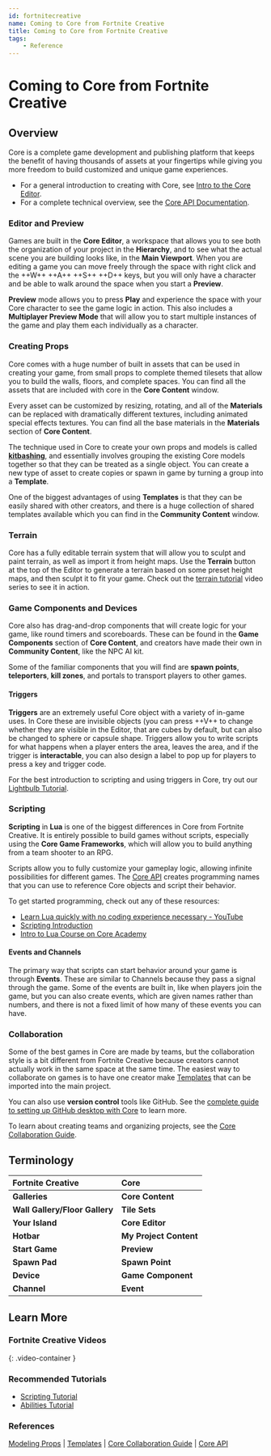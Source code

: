 ```yaml
---
id: fortnitecreative
name: Coming to Core from Fortnite Creative
title: Coming to Core from Fortnite Creative
tags:
    - Reference
---
```


# Coming to Core from Fortnite Creative

## Overview

Core is a complete game development and publishing platform that keeps the benefit of having thousands of assets at your fingertips while giving you more freedom to build customized and unique game experiences.

- For a general introduction to creating with Core, see [Intro to the Core Editor](editor_intro.md).
- For a complete technical overview, see the [Core API Documentation](../api/index.md).

### Editor and Preview

Games are built in the **Core Editor**, a workspace that allows you to see both the organization of your project in the **Hierarchy**, and to see what the actual scene you are building looks like, in the **Main Viewport**. When you are editing a game you can move freely through the space with right click and the ++W++ ++A++ ++S++ ++D++ keys, but you will only have a character and be able to walk around the space when you start a **Preview**.

**Preview** mode allows you to press **Play** and experience the space with your Core character to see the game logic in action. This also includes a **Multiplayer Preview Mode** that will allow you to start multiple instances of the game and play them each individually as a character.

### Creating Props

Core comes with a huge number of built in assets that can be used in creating your game, from small props to complete themed tilesets that allow you to build the walls, floors, and complete spaces. You can find all the assets that are included with core in the **Core Content** window.

Every asset can be customized by resizing, rotating, and all of the **Materials** can be replaced with dramatically different textures, including animated special effects textures. You can find all the base materials in the **Materials** section of **Core Content**.

The technique used in Core to create your own props and models is called [**kitbashing**](art.md), and essentially involves grouping the existing Core models together so that they can be treated as a single object. You can create a new type of asset to create copies or spawn in game by turning a group into a **Template**.

One of the biggest advantages of using **Templates** is that they can be easily shared with other creators, and there is a huge collection of shared templates available which you can find in the **Community Content** window.

### Terrain

Core has a fully editable terrain system that will allow you to sculpt and paint terrain, as well as import it from height maps. Use the **Terrain** button at the top of the Editor to generate a terrain based on some preset height maps, and then sculpt it to fit your game. Check out the [terrain tutorial](https://www.youtube.com/watch?v=KFYlOzx7wm0) video series to see it in action.

### Game Components and Devices

Core also has drag-and-drop components that will create logic for your game, like round timers and scoreboards. These can be found in the **Game Components** section of **Core Content**, and creators have made their own in **Community Content**, like the NPC AI kit.

Some of the familiar components that you will find are **spawn points**, **teleporters**, **kill zones**, and portals to transport players to other games.

#### Triggers

**Triggers** are an extremely useful Core object with a variety of in-game uses. In Core these are invisible objects (you can press ++V++ to change whether they are visible in the Editor, that are cubes by default, but can also be changed to sphere or capsule shape. Triggers allow you to write scripts for what happens when a player enters the area, leaves the area, and if the trigger is **interactable**, you can also design a label to pop up for players to press a key and trigger code.

For the best introduction to scripting and using triggers in Core, try out our [Lightbulb Tutorial](lua_basics_lightbulb.md).

### Scripting

**Scripting** in **Lua** is one of the biggest differences in Core from Fortnite Creative. It is entirely possible to build games without scripts, especially using the **Core Game Frameworks**, which will allow you to build anything from a team shooter to an RPG.

Scripts allow you to fully customize your gameplay logic, allowing infinite possibilities for different games. The [Core API](../api/index.md) creates programming names that you can use to reference Core objects and script their behavior.

To get started programming, check out any of these resources:

- [Learn Lua quickly with no coding experience necessary - YouTube](https://www.youtube.com/watch?v=TAjh6AXLk-Y&t=119s)
- [Scripting Introduction](scripting_intro.md)
- [Intro to Lua Course on Core Academy](https://learn.coregames.com/courses/intro-to-lua/)

#### Events and Channels

The primary way that scripts can start behavior around your game is through **Events**. These are similar to Channels because they pass a signal through the game. Some of the events are built in, like when players join the game, but you can also create events, which are given names rather than numbers, and there is not a fixed limit of how many of these events you can have.

### Collaboration

Some of the best games in Core are made by teams, but the collaboration style is a bit different from Fortnite Creative because creators cannot actually work in the same space at the same time. The easiest way to collaborate on games is to have one creator make [Templates](templates.md) that can be imported into the main project.

You can also use **version control** tools like GitHub. See the [complete guide to setting up GitHub desktop with Core](github.md) to learn more.

To learn about creating teams and organizing projects, see the [Core Collaboration Guide](collaboration.md).

## Terminology

|  **Fortnite Creative** | **Core** |
| :--- | :--- |
|  **Galleries** | **Core Content** |
|  **Wall Gallery/Floor Gallery** | **Tile Sets** |
|  **Your Island** | **Core Editor** |
|  **Hotbar** | **My Project Content** |
|  **Start Game** | **Preview** |
|  **Spawn Pad** | **Spawn Point** |
|  **Device** | **Game Component** |
|  **Channel** | **Event** |

## Learn More

### Fortnite Creative Videos

<lite-youtube videoid="99gf9fuLAFI" playlabel="TILTED TOWERS RETURNS.... IN CORE?!"></lite-youtube>
{: .video-container }

### Recommended Tutorials

- [Scripting Tutorial](lua_basics_lightbulb.md)
- [Abilities Tutorial](ability_tutorial.md)

### References

[Modeling Props](art.md) | [Templates](templates.md) | [Core Collaboration Guide](collaboration.md) | [Core API](../api/index.md)
